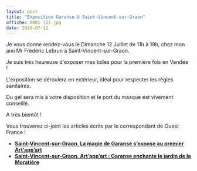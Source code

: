 ```yaml
---
layout: post
title: "Exposition Garanse à Saint-Vincent-sur-Graon"
affiche: 0001 (1).jpg
date: 2020-07-12
---
```


Je vous donne rendez-vous le Dimanche 12 Juillet de 11h à 19h, chez mon ami Mr Frédéric Lebrun à Saint-Vincent-sur-Graon.

Je suis très heureuse d'exposer mes toiles pour la première fois en Vendée !

L'exposition se déroulera en extérieur, idéal pour respecter les règles sanitaires.

Du gel sera mis à votre disposition et le port du masque est vivement conseillé.

A très bientôt !



Vous trouverez ci-joint les articles écrits par le correspondant de Ouest France !

- **[Saint-Vincent-sur-Graon. La magie de Garanse s’expose au premier Art’app’art](https://www.ouest-france.fr/pays-de-la-loire/saint-vincent-sur-graon-85540/saint-vincent-sur-graon-la-magie-de-garanse-s-expose-au-premier-art-app-art-6898800)**
- **[Saint-Vincent-sur-Graon. Art’app’art : Garanse enchante le jardin de la Moratière](https://www.ouest-france.fr/pays-de-la-loire/saint-vincent-sur-graon-85540/saint-vincent-sur-graon-art-app-art-garanse-enchante-le-jardin-de-la-moratiere-6906806)**